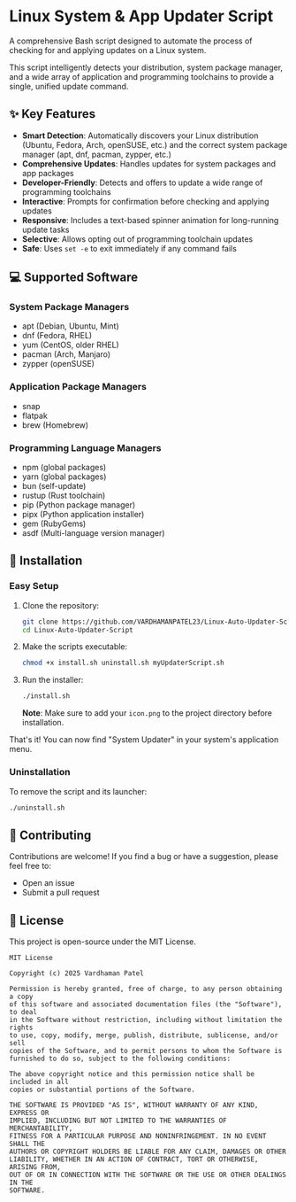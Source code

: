 # Linux System & App Updater Script

A comprehensive Bash script designed to automate the process of checking for and applying updates on a Linux system.

This script intelligently detects your distribution, system package manager, and a wide array of application and programming toolchains to provide a single, unified update command.

## ✨ Key Features

- **Smart Detection**: Automatically discovers your Linux distribution (Ubuntu, Fedora, Arch, openSUSE, etc.) and the correct system package manager (apt, dnf, pacman, zypper, etc.)
- **Comprehensive Updates**: Handles updates for system packages and app packages
- **Developer-Friendly**: Detects and offers to update a wide range of programming toolchains
- **Interactive**: Prompts for confirmation before checking and applying updates
- **Responsive**: Includes a text-based spinner animation for long-running update tasks
- **Selective**: Allows opting out of programming toolchain updates
- **Safe**: Uses `set -e` to exit immediately if any command fails

## 💻 Supported Software

### System Package Managers
- apt (Debian, Ubuntu, Mint)
- dnf (Fedora, RHEL)
- yum (CentOS, older RHEL)
- pacman (Arch, Manjaro)
- zypper (openSUSE)

### Application Package Managers
- snap
- flatpak
- brew (Homebrew)

### Programming Language Managers
- npm (global packages)
- yarn (global packages)
- bun (self-update)
- rustup (Rust toolchain)
- pip (Python package manager)
- pipx (Python application installer)
- gem (RubyGems)
- asdf (Multi-language version manager)

## 🚀 Installation

### Easy Setup

1. Clone the repository:
   ```bash
   git clone https://github.com/VARDHAMANPATEL23/Linux-Auto-Updater-Script.git
   cd Linux-Auto-Updater-Script
   ```

2. Make the scripts executable:
   ```bash
   chmod +x install.sh uninstall.sh myUpdaterScript.sh
   ```

3. Run the installer:
   ```bash
   ./install.sh
   ```
   **Note**: Make sure to add your `icon.png` to the project directory before installation.

That's it! You can now find "System Updater" in your system's application menu.

### Uninstallation

To remove the script and its launcher:
```bash
./uninstall.sh
```

## 🤝 Contributing

Contributions are welcome! If you find a bug or have a suggestion, please feel free to:
- Open an issue
- Submit a pull request

## 📄 License

This project is open-source under the MIT License.

```text
MIT License

Copyright (c) 2025 Vardhaman Patel

Permission is hereby granted, free of charge, to any person obtaining a copy
of this software and associated documentation files (the "Software"), to deal
in the Software without restriction, including without limitation the rights
to use, copy, modify, merge, publish, distribute, sublicense, and/or sell
copies of the Software, and to permit persons to whom the Software is
furnished to do so, subject to the following conditions:

The above copyright notice and this permission notice shall be included in all
copies or substantial portions of the Software.

THE SOFTWARE IS PROVIDED "AS IS", WITHOUT WARRANTY OF ANY KIND, EXPRESS OR
IMPLIED, INCLUDING BUT NOT LIMITED TO THE WARRANTIES OF MERCHANTABILITY,
FITNESS FOR A PARTICULAR PURPOSE AND NONINFRINGEMENT. IN NO EVENT SHALL THE
AUTHORS OR COPYRIGHT HOLDERS BE LIABLE FOR ANY CLAIM, DAMAGES OR OTHER
LIABILITY, WHETHER IN AN ACTION OF CONTRACT, TORT OR OTHERWISE, ARISING FROM,
OUT OF OR IN CONNECTION WITH THE SOFTWARE OR THE USE OR OTHER DEALINGS IN THE
SOFTWARE.
```